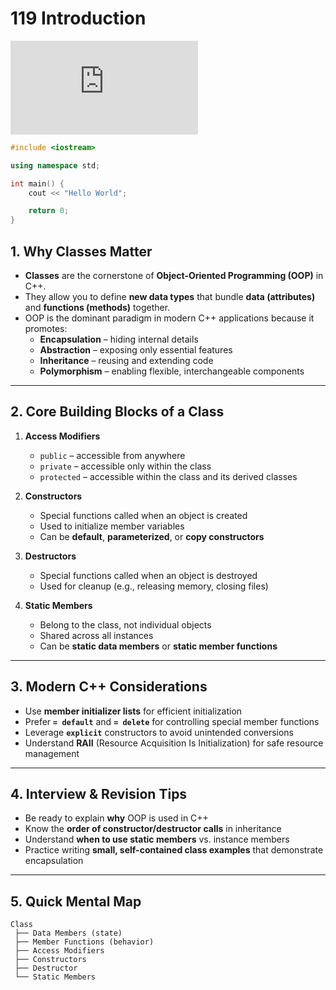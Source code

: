 # 119 Introduction

<div class="video-wrapper">
  <iframe src="https://www.youtube.com/embed/7s0zKU0Fxws?si=uhzthsiUm-aQJeI-" 
          title="YouTube video player" 
          frameborder="0" 
          allow="accelerometer; autoplay; clipboard-write; encrypted-media; gyroscope; picture-in-picture; web-share" 
          allowfullscreen>
  </iframe>
</div>

```cpp
#include <iostream>

using namespace std;

int main() {
    cout << "Hello World";

    return 0;
}
```

## 1. Why Classes Matter
- **Classes** are the cornerstone of **Object-Oriented Programming (OOP)** in C++.
- They allow you to define **new data types** that bundle **data (attributes)** and **functions (methods)** together.
- OOP is the dominant paradigm in modern C++ applications because it promotes:
  - **Encapsulation** – hiding internal details
  - **Abstraction** – exposing only essential features
  - **Inheritance** – reusing and extending code
  - **Polymorphism** – enabling flexible, interchangeable components

---

## 2. Core Building Blocks of a Class
1. **Access Modifiers**
   - `public` – accessible from anywhere
   - `private` – accessible only within the class
   - `protected` – accessible within the class and its derived classes

2. **Constructors**
   - Special functions called when an object is created
   - Used to initialize member variables
   - Can be **default**, **parameterized**, or **copy constructors**

3. **Destructors**
   - Special functions called when an object is destroyed
   - Used for cleanup (e.g., releasing memory, closing files)

4. **Static Members**
   - Belong to the class, not individual objects
   - Shared across all instances
   - Can be **static data members** or **static member functions**

---

## 3. Modern C++ Considerations
- Use **member initializer lists** for efficient initialization
- Prefer **`= default`** and **`= delete`** for controlling special member functions
- Leverage **`explicit`** constructors to avoid unintended conversions
- Understand **RAII** (Resource Acquisition Is Initialization) for safe resource management

---

## 4. Interview & Revision Tips
- Be ready to explain **why** OOP is used in C++
- Know the **order of constructor/destructor calls** in inheritance
- Understand **when to use static members** vs. instance members
- Practice writing **small, self-contained class examples** that demonstrate encapsulation

---

## 5. Quick Mental Map
```
Class
 ├── Data Members (state)
 ├── Member Functions (behavior)
 ├── Access Modifiers
 ├── Constructors
 ├── Destructor
 └── Static Members
```